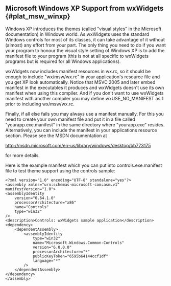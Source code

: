 Microsoft Windows XP Support from wxWidgets {#plat_msw_winxp}
-------------------------------------------

Windows XP introduces the themes (called "visual styles" in the Microsoft
documentation) in Windows world. As wxWidgets uses the standard Windows
controls for most of its classes, it can take advantage of it without
(almost) any effort from your part. The only thing you need to do if you
want your program to honour the visual style setting of Windows XP is to
add the manifest file to your program (this is not at all specific to
wxWidgets programs but is required for all Windows applications).

wxWidgets now includes manifest resources in wx.rc, so it should be enough to
include "wx/msw/wx.rc" in your application's resource file and you get
XP look automatically. Notice that MSVC 2005 and later embed manifest in the
executables it produces and wxWidgets doesn't use its own manifest when using
this compiler. And if you don't want to use wxWidgets manifest with another
compiler you may define wxUSE_NO_MANIFEST as 1 prior to including wx/msw/wx.rc.


Finally, if all else fails you may always use a manifest manually. For this you
need to create your own manifest file and put it in a file called
"yourapp.exe.manifest" in the same directory where "yourapp.exe" resides.
Alternatively, you can include the manifest in your applications resource
section. Please see the MSDN documentation at

http://msdn.microsoft.com/en-us/library/windows/desktop/bb773175

for more details.

Here is the example manifest which you can put into controls.exe.manifest
file to test theme support using the controls sample:

    <?xml version="1.0" encoding="UTF-8" standalone="yes"?>
    <assembly xmlns="urn:schemas-microsoft-com:asm.v1" manifestVersion="1.0">
    <assemblyIdentity
        version="0.64.1.0"
        processorArchitecture="x86"
        name="Controls"
        type="win32"
    />
    <description>Controls: wxWidgets sample application</description>
    <dependency>
        <dependentAssembly>
            <assemblyIdentity
                type="win32"
                name="Microsoft.Windows.Common-Controls"
                version="6.0.0.0"
                processorArchitecture="*"
                publicKeyToken="6595b64144ccf1df"
                language="*"
            />
        </dependentAssembly>
    </dependency>
    </assembly>
